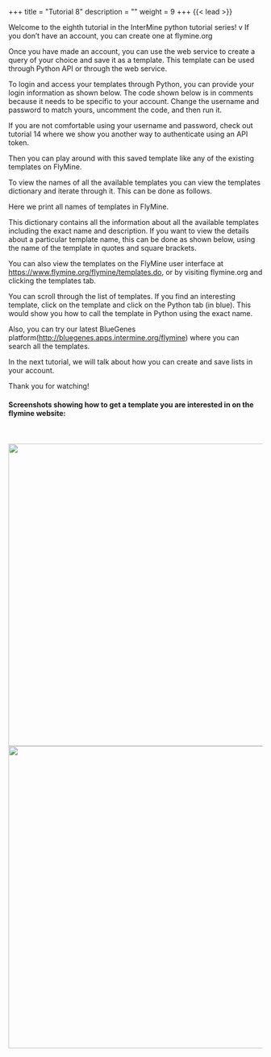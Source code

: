 +++
title = "Tutorial 8"
description = ""
weight = 9
+++
{{< lead >}}
<br/>

Welcome to the eighth tutorial in the InterMine python tutorial series! v If you don’t have an account, you can create one at  flymine.org

Once you have made an account, you can use the web service to create a query of your choice and save it as a template. This template can be used through Python API or through the web service.

To login and access your templates through Python, you can provide your login information as shown below. The code shown below is in comments because it needs to be specific to your account. Change the username and password to match yours, uncomment the code, and then run it.

If you are not comfortable using your username and password, check out tutorial 14 where we show you another way to authenticate using an API token.

Then you can play around with this saved template like any of the existing templates on FlyMine.

To view the names of all the available templates you can view the templates dictionary and iterate through it. This can be done as follows.

Here we print all names of templates in FlyMine.

This dictionary contains all the information about all the available templates including the exact name and description. If you want to view the details about a particular template name, this can be done as shown below, using the name of the template in quotes and square brackets.

You can also view the templates on the FlyMine user interface at https://www.flymine.org/flymine/templates.do, or by visiting flymine.org and clicking the templates tab.

You can scroll through the list of templates. If you find an interesting template, click on the template and click on the Python tab (in blue). This would show you how to call the template in Python using the exact name.

Also, you can try our latest BlueGenes platform(http://bluegenes.apps.intermine.org/flymine) where you can search all the templates.


In the next tutorial, we will talk about how you can create and save lists in your account.

Thank you for watching!

#### Screenshots showing how to get a template you are interested in on the flymine website:
<br/>
<br/>
<img src="https://i.imgur.com/AV3S7Lk.png" width="700" height="600" />

<img src="https://i.imgur.com/1YTQQA7.png" width="700" height="600" />
